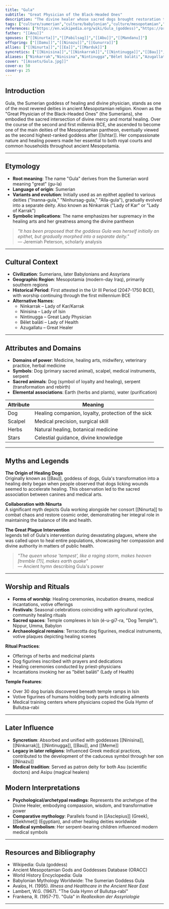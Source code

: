 ```yaml
---
title: "Gula"
subtitle: "Great Physician of the Black-Headed Ones"
description: "The divine healer whose sacred dogs brought restoration to the suffering and whose wisdom bridged the realms of earthly medicine and celestial power"
tags: ["culture/sumerian","culture/babylonian","culture/mesopotamian","trait/female","trait/healing","trait/medicine","trait/dog","trait/physician","trait/divine","domain/health","domain/medicine","domain/healing","role/goddess","role/healer"]
references: ["https://en.wikipedia.org/wiki/Gula_(goddess)","https://oracc.museum.upenn.edu/amgg/listofdeities/gulaninkarrak/index.html","https://www.worldhistory.org/Gula/","https://babylonian.mythologyworldwide.com/the-sumerian-goddess-gula-healer-of-the-gods/","https://babylonian.mythologyworldwide.com/the-temple-of-gula-the-goddess-of-healing/"]
father: "[[Anu]]"
spouses: ["[[Ninurta]]","[[Pabilsag]]","[[Abu]]","[[Mandanu]]"]
offspring: ["[[Damu]]","[[Ninazu]]","[[Gunurra]]"]
allies: ["[[Ninurta]]","[[Ea]]","[[Marduk]]"]
syncretics: ["[[Ninisina]]","[[Ninkarrak]]","[[Nintinugga]]","[[Bau]]","[[Meme]]"]
aliases: ["Ninkarrak","Ninisina","Nintinugga","Bēlet balāti","Azugallatu","Great Physician","Lady of Health","Great Healer"]
cover: "[[Assets/Gula.jpg]]"
cover-x: 50
cover-y: 25
---
```

## Introduction

Gula, the Sumerian goddess of healing and divine physician, stands as one of the most revered deities in ancient Mesopotamian religion. Known as the "Great Physician of the Black-Headed Ones" (the Sumerians), she embodied the sacred intersection of divine mercy and mortal healing. Over the course of the second and first millennia BCE, she ascended to become one of the main deities of the Mesopotamian pantheon, eventually viewed as the second highest-ranked goddess after [[Ishtar]]. Her compassionate nature and healing powers made her essential to both royal courts and common households throughout ancient Mesopotamia.

---

## Etymology

- **Root meaning**: The name "Gula" derives from the Sumerian word meaning "great" (gu-la)
- **Language of origin**: Sumerian
- **Variants and evolution**: Initially used as an epithet applied to various deities ("Inanna-gula," "Ninhursag-gula," "Alla-gula"), gradually evolved into a separate deity. Also known as Ninkarrak ("Lady of Kar" or "Lady of Karrak")
- **Symbolic implications**: The name emphasizes her supremacy in the healing arts and her greatness among the divine pantheon

> *"It has been proposed that the goddess Gula was herself initially an epithet, but gradually morphed into a separate deity."*  
> — Jeremiah Peterson, scholarly analysis

---

## Cultural Context

- **Civilization**: Sumerians, later Babylonians and Assyrians
- **Geographic Region**: Mesopotamia (modern-day Iraq), primarily southern regions
- **Historical Period**: First attested in the Ur III Period (2047-1750 BCE), with worship continuing through the first millennium BCE
- **Alternative Names**:
  - Ninkarrak – Lady of Kar/Karrak
  - Ninisina – Lady of Isin
  - Nintinugga – Great Lady Physician
  - Bēlet balāti – Lady of Health
  - Azugallatu – Great Healer

---

## Attributes and Domains

- **Domains of power**: Medicine, healing arts, midwifery, veterinary practice, herbal medicine
- **Symbols**: Dog (primary sacred animal), scalpel, medical instruments, serpent
- **Sacred animals**: Dog (symbol of loyalty and healing), serpent (transformation and rebirth)
- **Elemental associations**: Earth (herbs and plants), water (purification)

| Attribute | Meaning |
|-----------|----------|
| Dog | Healing companion, loyalty, protection of the sick |
| Scalpel | Medical precision, surgical skill |
| Herbs | Natural healing, botanical medicine |
| Stars | Celestial guidance, divine knowledge |

---

## Myths and Legends

**The Origin of Healing Dogs**  
Originally known as [[Bau]], goddess of dogs, Gula's transformation into a healing deity began when people observed that dogs licking wounds seemed to accelerate healing. This observation led to the sacred association between canines and medical arts.

**Collaboration with Ninurta**  
A significant myth depicts Gula working alongside her consort [[Ninurta]] to combat chaos and restore cosmic order, demonstrating her integral role in maintaining the balance of life and health.

**The Great Plague Intervention**  
legends tell of Gula's intervention during devastating plagues, where she was called upon to heal entire populations, showcasing her compassion and divine authority in matters of public health.

> *"The queen whose 'tempest', like a raging storm, makes heaven [tremble (?)], makes earth quake"*  
> — Ancient hymn describing Gula's power

---

## Worship and Rituals

- **Forms of worship**: Healing ceremonies, incubation dreams, medical incantations, votive offerings
- **Festivals**: Seasonal celebrations coinciding with agricultural cycles, community healing rituals
- **Sacred spaces**: Temple complexes in Isin (é-u-gi7-ra, "Dog Temple"), Nippur, Umma, Babylon
- **Archaeological remains**: Terracotta dog figurines, medical instruments, votive plaques depicting healing scenes

**Ritual Practices**:
- Offerings of herbs and medicinal plants
- Dog figurines inscribed with prayers and dedications
- Healing ceremonies conducted by priest-physicians
- Incantations invoking her as "bēlet balāti" (Lady of Health)

**Temple Features**:
- Over 30 dog burials discovered beneath temple ramps in Isin
- Votive figurines of humans holding body parts indicating ailments
- Medical training centers where physicians copied the Gula Hymn of Bulluṭsa-rabi

---

## Later Influence

- **Syncretism**: Absorbed and unified with goddesses [[Ninisina]], [[Ninkarrak]], [[Nintinugga]], [[Bau]], and [[Meme]]
- **Legacy in later religions**: Influenced Greek medical practices, contributed to the development of the caduceus symbol through her son [[Ninazu]]
- **Medical tradition**: Served as patron deity for both Asu (scientific doctors) and Asipu (magical healers)

## Modern Interpretations

- **Psychological/archetypal readings**: Represents the archetype of the Divine Healer, embodying compassion, wisdom, and transformative power
- **Comparative mythology**: Parallels found in [[Asclepius]] (Greek), [[Sekhmet]] (Egyptian), and other healing deities worldwide
- **Medical symbolism**: Her serpent-bearing children influenced modern medical symbols

---

## Resources and Bibliography

- Wikipedia: Gula (goddess)
- Ancient Mesopotamian Gods and Goddesses Database (ORACC)
- World History Encyclopedia: Gula
- Babylonian Mythology Worldwide: The Sumerian Goddess Gula
- Avalos, H. (1995). *Illness and Healthcare in the Ancient Near East*
- Lambert, W.G. (1967). "The Gula Hymn of Bullutṣa-rabi"
- Frankena, R. (1957-71). "Gula" in *Reallexikon der Assyriologie*

---